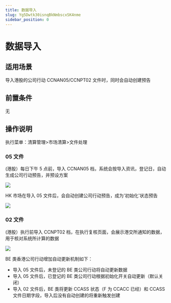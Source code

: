 ```yaml
---
title: 数据导入
slug: Yg5Dwtk30isnqBkNmbscxSK4nme
sidebar_position: 0
---
```



# 数据导入

## 适用场景

导入港股的公司行动 CCNAN05/CCNPT02 文件时，同时会自动创建预告

## 前置条件

无

## 操作说明

执行菜单：清算管理&gt;市场清算&gt;文件处理

### 05 文件

(港股）每日下午 5 点前，导入 CCNAN05 档，系统会按导入资讯，登记日，自动生成公司行动预告，并预设方案

<img src="/assets/MHOnbYorToFsDFxMTmEcW92Snae.png" src-width="3358" src-height="1224" align="center"/>

HK 市场在导入 05 文件后，会自动创建公司行动预告，成为'初始化'状态预告

<img src="/assets/V0WXbKhHIoiJphxrjYkckRCEnmo.png" src-width="3320" src-height="1614" align="center"/>

### 02 文件

(港股）执行前导入 CCNPT02 档，在执行复核页面，会展示港交所通知的数据，用于核对系统所计算的数据

<img src="/assets/RljRbu9NXoIuW1xdVqnczo8hnZg.png" src-width="3356" src-height="1210" align="center"/>

BE 类香港公司行动增加自动更新机制如下：

- 导入 05 文件后，未登记的 BE 类公司行动将自动更新数据
- 导入 05 文件后，已登记的 BE 类公司行动根据初始化开关自动更新（默认关闭）
- 导入 02 文件后，BE 类将更新 CCASS 状态（F 为 CCACC 已经）和 CCASS 文件日期字段，导入后没有自动创建的将重新触发创建
    

